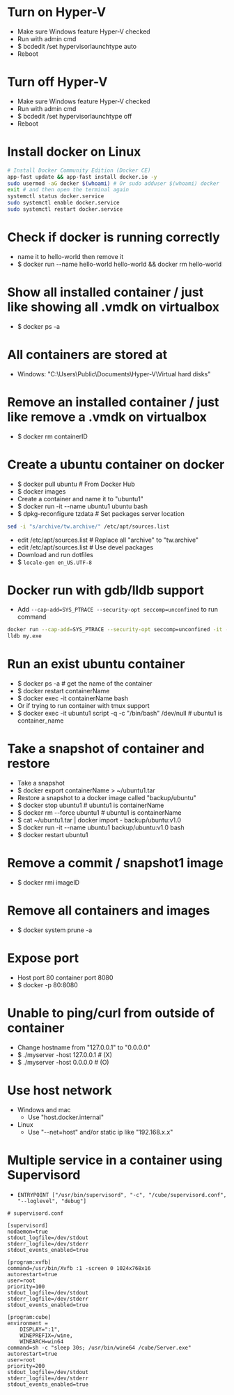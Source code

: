Turn on Hyper-V
=====
* Make sure Windows feature Hyper-V checked
* Run with admin cmd
* $ bcdedit /set hypervisorlaunchtype auto
* Reboot

Turn off Hyper-V
=====
* Make sure Windows feature Hyper-V checked
* Run with admin cmd
* $ bcdedit /set hypervisorlaunchtype off
* Reboot

Install docker on Linux
=====
```sh
# Install Docker Community Edition (Docker CE)
app-fast update && app-fast install docker.io -y
sudo usermod -aG docker $(whoami) # Or sudo adduser $(whoami) docker
exit # and then open the terminal again
systemctl status docker.service
sudo systemctl enable docker.service
sudo systemctl restart docker.service
```

Check if docker is running correctly
=====
* name it to hello-world then remove it
* $ docker run --name hello-world hello-world && docker rm hello-world

Show all installed container / just like showing all .vmdk on virtualbox
=====
* $ docker ps -a

All containers are stored at
=====
* Windows: "C:\Users\Public\Documents\Hyper-V\Virtual hard disks"

Remove an installed container / just like remove a .vmdk on virtualbox
=====
* $ docker rm containerID

Create a ubuntu container on docker
=====
* $ docker pull ubuntu # From Docker Hub
* $ docker images
* Create a container and name it to "ubuntu1"
* $ docker run -it --name ubuntu1 ubuntu bash
* $ dpkg-reconfigure tzdata # Set packages server location
```sh
sed -i "s/archive/tw.archive/" /etc/apt/sources.list
```
* edit /etc/apt/sources.list # Replace all "archive" to "tw.archive"
* edit /etc/apt/sources.list # Use devel packages
* Download and run dotfiles
* $ `locale-gen en_US.UTF-8`

Docker run with gdb/lldb support
=====
* Add `--cap-add=SYS_PTRACE --security-opt seccomp=unconfined` to run command
```sh
docker run --cap-add=SYS_PTRACE --security-opt seccomp=unconfined -it --name ubuntu1 ubuntu bash
lldb my.exe
```

Run an exist ubuntu container
=====
* $ docker ps -a # get the name of the container
* $ docker restart containerName
* $ docker exec -it containerName bash
* Or if trying to run container with tmux support
* $ docker exec -it ubuntu1 script -q -c "/bin/bash" /dev/null # ubuntu1 is container\_name

Take a snapshot of container and restore
=====
* Take a snapshot
* $ docker export containerName > ~/ubuntu1.tar
* Restore a snapshot to a docker image called "backup/ubuntu"
* $ docker stop ubuntu1 # ubuntu1 is containerName
* $ docker rm --force ubuntu1 # ubuntu1 is containerName
* $ cat ~/ubuntu1.tar | docker import - backup/ubuntu:v1.0
* $ docker run -it --name ubuntu1 backup/ubuntu:v1.0 bash
* $ docker restart ubuntu1

Remove a commit / snapshot1 image
=====
* $ docker rmi imageID

Remove all containers and images
=====
* $ docker system prune -a

Expose port
=====
* Host port 80 container port 8080
* $ docker -p 80:8080

Unable to ping/curl from outside of container
=====
* Change hostname from "127.0.0.1" to "0.0.0.0"
* $ ./myserver -host 127.0.0.1 # (X)
* $ ./myserver -host 0.0.0.0 # (O)

Use host network
=====
* Windows and mac
    * Use "host.docker.internal"
* Linux
    * Use "--net=host" and/or static ip like "192.168.x.x"

Multiple service in a container using Supervisord
=====
* `ENTRYPOINT ["/usr/bin/supervisord", "-c", "/cube/supervisord.conf", "--loglevel", "debug"]`
```dosini
# supervisord.conf

[supervisord]
nodaemon=true
stdout_logfile=/dev/stdout
stderr_logfile=/dev/stderr
stdout_events_enabled=true

[program:xvfb]
command=/usr/bin/Xvfb :1 -screen 0 1024x768x16
autorestart=true
user=root
priority=100
stdout_logfile=/dev/stdout
stderr_logfile=/dev/stderr
stdout_events_enabled=true

[program:cube]
environment =
    DISPLAY=":1",
    WINEPREFIX=/wine,
    WINEARCH=win64
command=sh -c "sleep 30s; /usr/bin/wine64 /cube/Server.exe"
autorestart=true
user=root
priority=200
stdout_logfile=/dev/stdout
stderr_logfile=/dev/stderr
stdout_events_enabled=true
```

